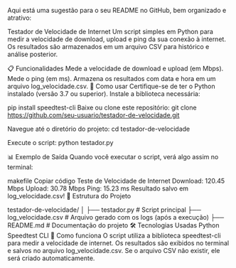 
Aqui está uma sugestão para o seu README no GitHub, bem organizado e atrativo:

Testador de Velocidade de Internet
Um script simples em Python para medir a velocidade de download, upload e ping da sua conexão à internet. Os resultados são armazenados em um arquivo CSV para histórico e análise posterior.

📋 Funcionalidades
Mede a velocidade de download e upload (em Mbps).
Mede o ping (em ms).
Armazena os resultados com data e hora em um arquivo log_velocidade.csv.
🚀 Como usar
Certifique-se de ter o Python instalado (versão 3.7 ou superior).
Instale a biblioteca necessária:

pip install speedtest-cli
Baixe ou clone este repositório:
git clone https://github.com/seu-usuario/testador-de-velocidade.git

Navegue até o diretório do projeto:
cd testador-de-velocidade

Execute o script:
python testador.py

📊 Exemplo de Saída
Quando você executar o script, verá algo assim no terminal:

makefile
Copiar código
Teste de Velocidade de Internet
Download: 120.45 Mbps
Upload: 30.78 Mbps
Ping: 15.23 ms
Resultado salvo em log_velocidade.csv!
📂 Estrutura do Projeto

testador-de-velocidade/
│
├── testador.py         # Script principal
├── log_velocidade.csv  # Arquivo gerado com os logs (após a execução)
├── README.md           # Documentação do projeto
🛠️ Tecnologias Usadas
Python
Speedtest CLI
📖 Como funciona
O script utiliza a biblioteca speedtest-cli para medir a velocidade de internet.
Os resultados são exibidos no terminal e salvos no arquivo log_velocidade.csv.
Se o arquivo CSV não existir, ele será criado automaticamente.
